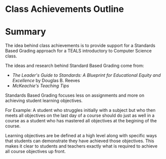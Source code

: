 # Class Achievements Outline

# Summary

The idea behind class achievements is to provide support for a Standards Based Grading approach for a TEALS introductory to Computer Science class.

The ideas and research behind Standard Based Grading come from:

* *The Leader's Guide to Standards: A Blueprint for Educational Equity and Excellence* by Douglas B. Reeves 
* *McKeachie's Teaching Tips*

Standards Based Grading focuses less on assignments and more on achieving student learning objectives.

For Example: A student who struggles initially with a subject but who then meets all objectives on the last day of a course should do just as well in a course as a student who has mastered all objectives at the begining of the course.

Learning objectives are be defined at a high level along with specific ways that students can demonstrate they have achieved those objectives. This makes it clear to students and teachers exactly what is required to achieve all course objectives up front.


